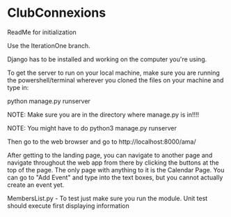# ClubConnexions
ReadMe for initialization

Use the IterationOne branch.

Django has to be installed and working on the computer you're using.

To get the server to run on your local machine, make sure you are running the powershell/terminal wherever you cloned the files on your machine and type in:

python manage.py runserver

NOTE: Make sure you are in the directory where manage.py is in!!!!

NOTE: You might have to do python3 manage.py runserver

Then go to the web browser and go to http://localhost:8000/ama/

After getting to the landing page, you can navigate to another page and navigate throughout the web app from there by clicking the buttons at the top of the page. The only page with anything to it is the Calendar Page. You can go to "Add Event" and type into the text boxes, but you cannot actually create an event yet. 

MembersList.py - To test just make sure you run the module. Unit test should execute first displaying information
